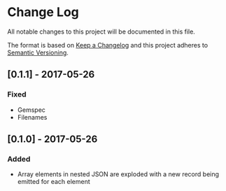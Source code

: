 # Change Log
All notable changes to this project will be documented in this file.

The format is based on [Keep a Changelog](http://keepachangelog.com/)
and this project adheres to [Semantic Versioning](http://semver.org/).

## [0.1.1] - 2017-05-26
### Fixed
- Gemspec
- Filenames

## [0.1.0] - 2017-05-26
### Added
- Array elements in nested JSON are exploded with a new record being emitted for each element
